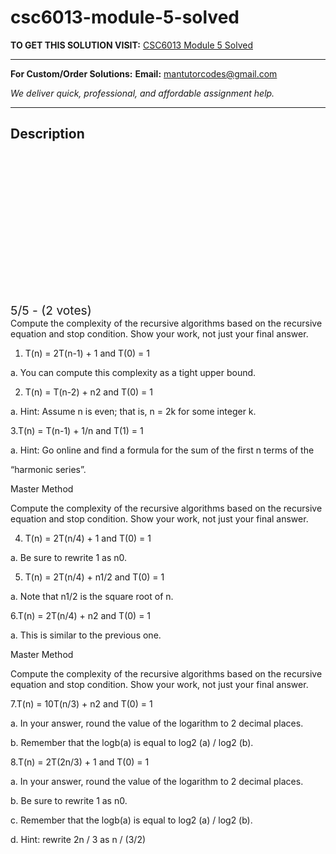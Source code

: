 # csc6013-module-5-solved
**TO GET THIS SOLUTION VISIT:** [CSC6013 Module 5 Solved](https://mantutor.com/product/csc6013-back-substitution-solved/)


---

**For Custom/Order Solutions:** **Email:** mantutorcodes@gmail.com  

*We deliver quick, professional, and affordable assignment help.*

---

<h2>Description</h2>



<div class="kk-star-ratings kksr-auto kksr-align-center kksr-valign-top" data-payload="{&quot;align&quot;:&quot;center&quot;,&quot;id&quot;:&quot;115204&quot;,&quot;slug&quot;:&quot;default&quot;,&quot;valign&quot;:&quot;top&quot;,&quot;ignore&quot;:&quot;&quot;,&quot;reference&quot;:&quot;auto&quot;,&quot;class&quot;:&quot;&quot;,&quot;count&quot;:&quot;2&quot;,&quot;legendonly&quot;:&quot;&quot;,&quot;readonly&quot;:&quot;&quot;,&quot;score&quot;:&quot;5&quot;,&quot;starsonly&quot;:&quot;&quot;,&quot;best&quot;:&quot;5&quot;,&quot;gap&quot;:&quot;4&quot;,&quot;greet&quot;:&quot;Rate this product&quot;,&quot;legend&quot;:&quot;5\/5 - (2 votes)&quot;,&quot;size&quot;:&quot;24&quot;,&quot;title&quot;:&quot;CSC6013 Module 5 Solved&quot;,&quot;width&quot;:&quot;138&quot;,&quot;_legend&quot;:&quot;{score}\/{best} - ({count} {votes})&quot;,&quot;font_factor&quot;:&quot;1.25&quot;}">

<div class="kksr-stars">

<div class="kksr-stars-inactive">
            <div class="kksr-star" data-star="1" style="padding-right: 4px">


<div class="kksr-icon" style="width: 24px; height: 24px;"></div>
        </div>
            <div class="kksr-star" data-star="2" style="padding-right: 4px">


<div class="kksr-icon" style="width: 24px; height: 24px;"></div>
        </div>
            <div class="kksr-star" data-star="3" style="padding-right: 4px">


<div class="kksr-icon" style="width: 24px; height: 24px;"></div>
        </div>
            <div class="kksr-star" data-star="4" style="padding-right: 4px">


<div class="kksr-icon" style="width: 24px; height: 24px;"></div>
        </div>
            <div class="kksr-star" data-star="5" style="padding-right: 4px">


<div class="kksr-icon" style="width: 24px; height: 24px;"></div>
        </div>
    </div>

<div class="kksr-stars-active" style="width: 138px;">
            <div class="kksr-star" style="padding-right: 4px">


<div class="kksr-icon" style="width: 24px; height: 24px;"></div>
        </div>
            <div class="kksr-star" style="padding-right: 4px">


<div class="kksr-icon" style="width: 24px; height: 24px;"></div>
        </div>
            <div class="kksr-star" style="padding-right: 4px">


<div class="kksr-icon" style="width: 24px; height: 24px;"></div>
        </div>
            <div class="kksr-star" style="padding-right: 4px">


<div class="kksr-icon" style="width: 24px; height: 24px;"></div>
        </div>
            <div class="kksr-star" style="padding-right: 4px">


<div class="kksr-icon" style="width: 24px; height: 24px;"></div>
        </div>
    </div>
</div>


<div class="kksr-legend" style="font-size: 19.2px;">
            5/5 - (2 votes)    </div>
    </div>
Compute the complexity of the recursive algorithms based on the recursive equation and stop condition. Show your work, not just your final answer.

1. T(n) = 2T(n-1) + 1 and T(0) = 1

a. You can compute this complexity as a tight upper bound.

2. T(n) = T(n-2) + n2 and T(0) = 1

a. Hint: Assume n is even; that is, n = 2k for some integer k.

3.T(n) = T(n-1) + 1/n and T(1) = 1

a. Hint: Go online and find a formula for the sum of the first n terms of the

“harmonic series”.

Master Method

Compute the complexity of the recursive algorithms based on the recursive equation and stop condition. Show your work, not just your final answer.

4. T(n) = 2T(n/4) + 1 and T(0) = 1

a. Be sure to rewrite 1 as n0.

5. T(n) = 2T(n/4) + n1/2 and T(0) = 1

a. Note that n1/2 is the square root of n.

6.T(n) = 2T(n/4) + n2 and T(0) = 1

a. This is similar to the previous one.

Master Method

Compute the complexity of the recursive algorithms based on the recursive equation and stop condition. Show your work, not just your final answer.

7.T(n) = 10T(n/3) + n2 and T(0) = 1

a. In your answer, round the value of the logarithm to 2 decimal places.

b. Remember that the logb(a) is equal to log2 (a) / log2 (b).

8.T(n) = 2T(2n/3) + 1 and T(0) = 1

a. In your answer, round the value of the logarithm to 2 decimal places.

b. Be sure to rewrite 1 as n0.

c. Remember that the logb(a) is equal to log2 (a) / log2 (b).

d. Hint: rewrite 2n / 3 as n / (3/2)
